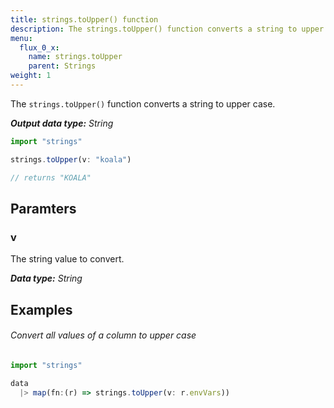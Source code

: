 ```yaml
---
title: strings.toUpper() function
description: The strings.toUpper() function converts a string to upper case.
menu:
  flux_0_x:
    name: strings.toUpper
    parent: Strings
weight: 1
---
```


The `strings.toUpper()` function converts a string to upper case.

_**Output data type:** String_

```js
import "strings"

strings.toUpper(v: "koala")

// returns "KOALA"
```

## Paramters

### v
The string value to convert.

_**Data type:** String_

## Examples

###### Convert all values of a column to upper case
```js
import "strings"

data
  |> map(fn:(r) => strings.toUpper(v: r.envVars))
```
